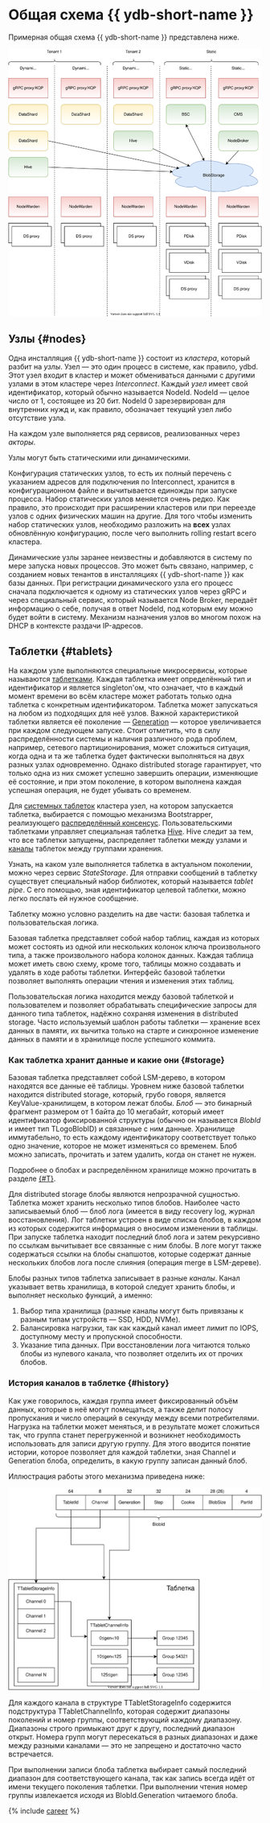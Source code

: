 # Общая схема {{ ydb-short-name }}

Примерная общая схема {{ ydb-short-name }} представлена ниже.

![Общая схема](_assets/BS_overview.svg)

## Узлы {#nodes}

Одна инсталляция {{ ydb-short-name }} состоит из *кластера*, который разбит на *узлы*. Узел — это один процесс в системе, как правило, ydbd. Этот узел входит в кластер и может обмениваться данными с другими узлами в этом кластере через *Interconnect*. Каждый *узел* имеет свой идентификатор, который обычно называется NodeId. NodeId — целое число от 1, состоящее из 20 бит. NodeId 0 зарезервирован для внутренних нужд и, как правило, обозначает текущий узел либо отсутствие узла.

На каждом узле выполняется ряд сервисов, реализованных через *акторы*.

Узлы могут быть статическими или динамическими.

Конфигурация статических узлов, то есть их полный перечень с указанием адресов для подключения по Interconnect, хранится в конфигурационном файле и вычитывается единожды при запуске процесса. Набор статических узлов меняется очень редко. Как правило, это происходит при расширении кластеров или при переезде узлов с одних физических машин на другие. Для того чтобы изменить набор статических узлов, необходимо разложить на **всех** узлах обновлённую конфигурацию, после чего выполнить rolling restart всего кластера.

Динамические узлы заранее неизвестны и добавляются в систему по мере запуска новых процессов. Это может быть связано, например, с созданием новых тенантов в инсталляциях {{ ydb-short-name }} как базы данных. При регистрации динамического узла его процесс сначала подключается к одному из статических узлов через gRPC и через специальный сервис, который называется Node Broker, передаёт информацию о себе, получая в ответ NodeId, под которым ему можно будет войти в систему. Механизм назначения узлов во многом похож на DHCP в контексте раздачи IP-адресов.


## Таблетки {#tablets}

На каждом узле выполняются специальные микросервисы, которые называются [таблетками](../concepts/glossary.md#tablet). Каждая таблетка имеет определённый тип и идентификатор и является singleton'ом, что означает, что в каждый момент времени во всём кластере может работать только одна таблетка с конкретным идентификатором. Таблетка может запускаться на любом из подходящих для неё узлов. Важной характеристикой таблетки является её поколение — [Generation](../concepts/glossary.md#tablet-generation) — которое увеличивается при каждом следующем запуске. Стоит отметить, что в силу распределённости системы и наличия различного рода проблем, например, сетевого партиционирования, может сложиться ситуация, когда одна и та же таблетка будет фактически выполняться на двух разных узлах одновременно. Однако distributed storage гарантирует, что только одна из них сможет успешно завершить операции, изменяющие её состояние, и при этом поколение, в котором выполнена каждая успешная операция, не будет убывать со временем.

Для [системных таблеток](../concepts/glossary.md#tablet-types) кластера узел, на котором запускается таблетка, выбирается с помощью механизма Bootstrapper, реализующего [распределённый консенсус](https://ru.wikipedia.org/wiki/%D0%9A%D0%BE%D0%BD%D1%81%D0%B5%D0%BD%D1%81%D1%83%D1%81_%D0%B2_%D1%80%D0%B0%D1%81%D0%BF%D1%80%D0%B5%D0%B4%D0%B5%D0%BB%D1%91%D0%BD%D0%BD%D1%8B%D1%85_%D0%B2%D1%8B%D1%87%D0%B8%D1%81%D0%BB%D0%B5%D0%BD%D0%B8%D1%8F%D1%85). Пользовательскими таблетками управляет специальная таблетка [Hive](hive.md). Hive следит за тем, что все таблетки запущены, распределяет таблетки между узлами и [каналы](../concepts/glossary.md#channel) таблеток между группами хранения.

Узнать, на каком узле выполняется таблетка в актуальном поколении, можно через сервис *StateStorage*. Для отправки сообщений в таблетку существует специальный набор библиотек, который называется *tablet pipe*. С его помощью, зная идентификатор целевой таблетки, можно легко послать ей нужное сообщение.

Таблетку можно условно разделить на две части: базовая таблетка и пользовательская логика.

Базовая таблетка представляет собой набор таблиц, каждая из которых может состоять из одной или нескольких колонок ключа произвольного типа, а также произвольного набора колонок данных. Каждая таблица может иметь свою схему, кроме того, таблицы можно создавать и удалять в ходе работы таблетки. Интерфейс базовой таблетки позволяет выполнять операции чтения и изменения этих таблиц.

Пользовательская логика находится между базовой таблеткой и пользователем и позволяет обрабатывать специфические запросы для данного типа таблеток, надёжно сохраняя изменения в distributed storage. Часто используемый шаблон работы таблетки — хранение всех данных в памяти, их вычитка только на старте и синхронное изменение данных в памяти и в хранилище после успешного коммита.

### Как таблетка хранит данные и какие они {#storage}

Базовая таблетка представляет собой LSM-дерево, в котором находятся все данные её таблицы. Уровнем ниже базовой таблетки находится distributed storage, который, грубо говоря, является KeyValue-хранилищем, в котором лежат блобы. *Блоб* — это бинарный фрагмент размером от 1 байта до 10 мегабайт, который имеет идентификатор фиксированной структуры (обычно он называется *BlobId* и имеет тип TLogoBlobID) и связанные с ним данные. Хранилище иммутабельно, то есть каждому идентификатору соответствует только одно значение, которое не может изменяться со временем. Блоб можно записать, прочитать и затем удалить, когда он станет не нужен.

Подробнее о блобах и распределённом хранилище можно прочитать в разделе [{#T}](distributed-storage.md).

Для distributed storage блобы являются непрозрачной сущностью. Таблетка может хранить несколько типов блобов. Наиболее часто записываемый блоб — блоб лога (имеется в виду recovery log, журнал восстановления). Лог таблетки устроен в виде списка блобов, в каждом из которых содержится информация о вносимом изменении в таблицы. При запуске таблетка находит последний блоб лога и затем рекурсивно по ссылкам вычитывает все связанные с ним блобы. В логе могут также содержаться ссылки на блобы снапшотов, которые содержат данные нескольких блобов лога после слияния (операция merge в LSM-дереве).

Блобы разных типов таблетка записывает в разные *каналы*. Канал указывает ветвь хранилища, в которой следует хранить блобы, и выполняет несколько функций, а именно:

1. Выбор типа хранилища (разные каналы могут быть привязаны к разным типам устройств — SSD, HDD, NVMe).
2. Балансировка нагрузки, так как каждый канал имеет лимит по IOPS, доступному месту и пропускной способности.
3. Указание типа данных. При восстановлении лога читаются только блобы из нулевого канала, что позволяет отделить их от прочих блобов.

### История каналов в таблетке {#history}

Как уже говорилось, каждая группа имеет фиксированный объём данных, которые в неё могут помещаться, а также делит полосу пропускания и число операций в секунду между всеми потребителями. Нагрузка на таблетки может меняться, и в результате может сложиться так, что группа станет перегруженной и возникнет необходимость использовать для записи другую группу. Для этого вводится понятие истории, которое позволяет для каждой таблетки, зная Channel и Generation блоба, определить, в какую группу записан данный блоб.

Иллюстрация работы этого механизма приведена ниже:

![История каналов](_assets/Slide_blob.svg)

Для каждого канала в структуре TTabletStorageInfo содержится подструктура TTabletChannelInfo, которая содержит диапазоны поколений и номер группы, соответствующий каждому диапазону. Диапазоны строго примыкают друг к другу, последний диапазон открыт. Номера групп могут пересекаться в разных диапазонах и даже между разными каналами — это не запрещено и достаточно часто встречается.

При выполнении записи блоба таблетка выбирает самый последний диапазон для соответствующего канала, так как запись всегда идёт от имени текущего поколения таблетки. При выполнении чтения номер группы извлекается исходя из BlobId.Generation читаемого блоба.

{% include [career](./_includes/career.md) %}